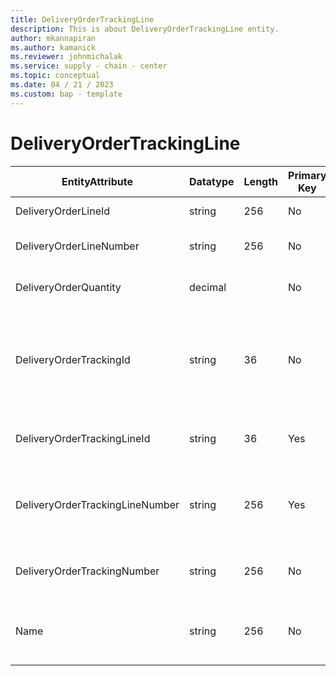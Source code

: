 ```yaml
---
title: DeliveryOrderTrackingLine
description: This is about DeliveryOrderTrackingLine entity.
author: mkannapiran
ms.author: kamanick
ms.reviewer: johnmichalak
ms.service: supply - chain - center
ms.topic: conceptual
ms.date: 04 / 21 / 2023
ms.custom: bap - template
---
```


# **DeliveryOrderTrackingLine**

|	EntityAttribute	|	Datatype	|	Length	|	Primary Key	|	Description	|
|---------------|--------|------|----------|-----------|
|	DeliveryOrderLineId	|	string	|	256	|	No	|	Delivery order line Id	|
|	DeliveryOrderLineNumber	|	string	|	256	|	No	|	Delivery order line number	|
|	DeliveryOrderQuantity	|	decimal	|		|	No	|	Delivery order quantity	|
|	DeliveryOrderTrackingId	|	string	|	36	|	No	|	Unique tracking Id for the delivery order line, this is system generated	|
|	DeliveryOrderTrackingLineId	|	string	|	36	|	Yes	|	Unique Id of the tracking order line	|
|	DeliveryOrderTrackingLineNumber	|	string	|	256	|	Yes	|	Unique tracking line number for the delivery order, 	|
|	DeliveryOrderTrackingNumber	|	string	|	256	|	No	|	Tracking number of the delivery order line	|
|	Name	|	string	|	256	|	No	|	Name of the delivery order tracking line	|
